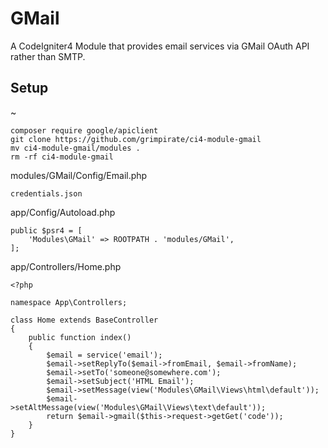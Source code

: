 # GMail
A CodeIgniter4 Module that provides email services via GMail OAuth API rather than SMTP.

## Setup
~
```
composer require google/apiclient
git clone https://github.com/grimpirate/ci4-module-gmail
mv ci4-module-gmail/modules .
rm -rf ci4-module-gmail
```
modules/GMail/Config/Email.php
```
credentials.json
```
app/Config/Autoload.php
```
public $psr4 = [
    'Modules\GMail' => ROOTPATH . 'modules/GMail',
];
```
app/Controllers/Home.php
```
<?php

namespace App\Controllers;

class Home extends BaseController
{
	public function index()
	{
		$email = service('email');
		$email->setReplyTo($email->fromEmail, $email->fromName);
		$email->setTo('someone@somewhere.com');
		$email->setSubject('HTML Email');
		$email->setMessage(view('Modules\GMail\Views\html\default'));
		$email->setAltMessage(view('Modules\GMail\Views\text\default'));
		return $email->gmail($this->request->getGet('code'));
	}
}
```